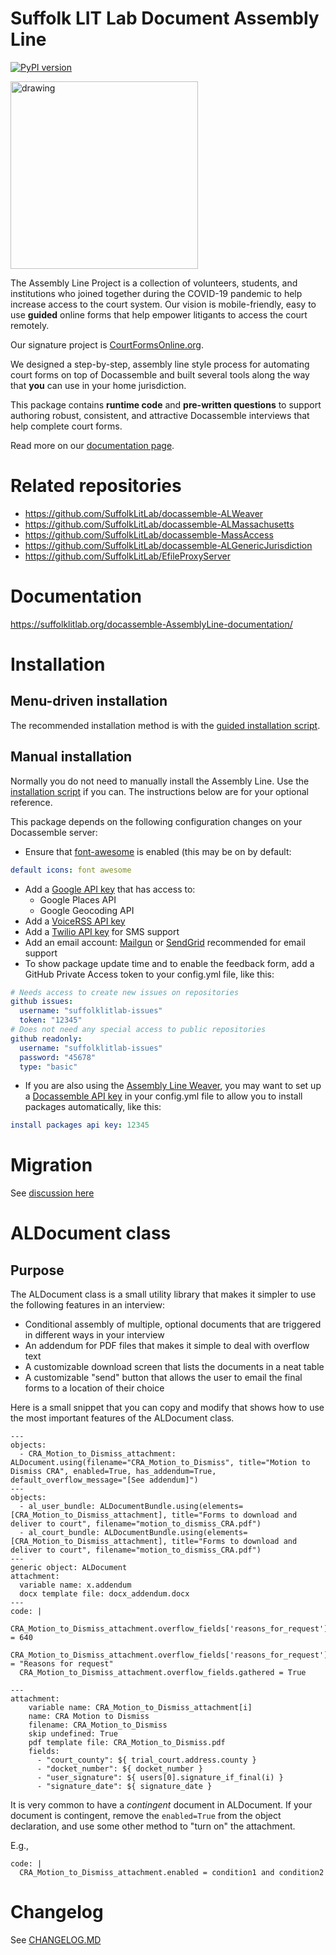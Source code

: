 # Suffolk LIT Lab Document Assembly Line

[![PyPI version](https://badge.fury.io/py/docassemble-AssemblyLine.svg)](https://badge.fury.io/py/docassemble-AssemblyLine)

<img src="https://user-images.githubusercontent.com/7645641/142245862-c2eb02ab-3090-4e97-9653-bb700bf4c54d.png" alt="drawing" width="300" alt="work together" style="align: center;"/>

The Assembly Line Project is a collection of volunteers, students, and institutions who joined together
during the COVID-19 pandemic to help increase access to the court system. Our vision is mobile-friendly,
easy to use **guided** online forms that help empower litigants to access the court remotely.

Our signature project is [CourtFormsOnline.org](https://courtformsonline.org).

We designed a step-by-step, assembly line style process for automating court forms on top of Docassemble
and built several tools along the way that **you** can use in your home jurisdiction.

This package contains **runtime code** and **pre-written questions** to support authoring robust, 
consistent, and attractive Docassemble interviews that help complete court forms.

Read more on our [documentation page](https://suffolklitlab.org/docassemble-AssemblyLine-documentation/).


# Related repositories

* https://github.com/SuffolkLitLab/docassemble-ALWeaver
* https://github.com/SuffolkLitLab/docassemble-ALMassachusetts
* https://github.com/SuffolkLitLab/docassemble-MassAccess
* https://github.com/SuffolkLitLab/docassemble-ALGenericJurisdiction
* https://github.com/SuffolkLitLab/EfileProxyServer

# Documentation

https://suffolklitlab.org/docassemble-AssemblyLine-documentation/

# Installation

## Menu-driven installation

The recommended installation method is with the [guided installation script](https://suffolklitlab.org/docassemble-AssemblyLine-documentation/docs/installation).

## Manual installation

Normally you do not need to manually install the Assembly Line. Use the [installation script](https://suffolklitlab.org/docassemble-AssemblyLine-documentation/docs/installation)
if you can. The instructions below are for your optional reference.

This package depends on the following configuration changes on your Docassemble server:

* Ensure that [font-awesome](https://docassemble.org/docs/config.html#default%20icons) is enabled (this may be on by default:
```yaml
default icons: font awesome
```
* Add a [Google API key](https://docassemble.org/docs/config.html#google) that has access to:
    * Google Places API
    * Google Geocoding API
* Add a [VoiceRSS API key](https://docassemble.org/docs/config.html#voicerss)
* Add a [Twilio API key](https://docassemble.org/docs/config.html#twilio) for SMS support
* Add an email account: [Mailgun](https://docassemble.org/docs/config.html#mailgun%20api) or [SendGrid](https://docassemble.org/docs/config.html#sendgrid%20api) recommended for email support
* To show package update time and to enable the feedback form, add a GitHub Private Access token to your config.yml file, like this:
```yaml
# Needs access to create new issues on repositories
github issues:
  username: "suffolklitlab-issues"
  token: "12345"
# Does not need any special access to public repositories  
github readonly:
  username: "suffolklitlab-issues"
  password: "45678"
  type: "basic"
```
* If you are also using the [Assembly Line Weaver](https://github.com/SuffolkLITLab/docassemble-assemblylinewizard), you may want to set up a [Docassemble API key](https://docassemble.org/docs/api.html#manage_api) in your config.yml file to allow you to install packages automatically, like this:
```yaml
install packages api key: 12345
```

# Migration

See [discussion here](https://github.com/SuffolkLITLab/docassemble-AssemblyLine/issues/69)


# ALDocument class

## Purpose

The ALDocument class is a small utility library that makes it simpler to use the following features in an interview:

* Conditional assembly of multiple, optional documents that are triggered in different ways in your interview
* An addendum for PDF files that makes it simple to deal with overflow text
* A customizable download screen that lists the documents in a neat table
* A customizable "send" button that allows the user to email the final forms to a location of their choice

Here is a small snippet that you can copy and modify that shows how to use the most important features of the ALDocument class.

```
---
objects:
  - CRA_Motion_to_Dismiss_attachment: ALDocument.using(filename="CRA_Motion_to_Dismiss", title="Motion to Dismiss CRA", enabled=True, has_addendum=True, default_overflow_message="[See addendum]")  
---
objects:
  - al_user_bundle: ALDocumentBundle.using(elements=[CRA_Motion_to_Dismiss_attachment], title="Forms to download and deliver to court", filename="motion_to_dismiss_CRA.pdf")
  - al_court_bundle: ALDocumentBundle.using(elements=[CRA_Motion_to_Dismiss_attachment], title="Forms to download and deliver to court", filename="motion_to_dismiss_CRA.pdf")
---
generic object: ALDocument
attachment:
  variable name: x.addendum
  docx template file: docx_addendum.docx
---
code: |
  CRA_Motion_to_Dismiss_attachment.overflow_fields['reasons_for_request'].overflow_trigger = 640
  CRA_Motion_to_Dismiss_attachment.overflow_fields['reasons_for_request'].label = "Reasons for request"
  CRA_Motion_to_Dismiss_attachment.overflow_fields.gathered = True
  
---
attachment:
    variable name: CRA_Motion_to_Dismiss_attachment[i]
    name: CRA Motion to Dismiss
    filename: CRA_Motion_to_Dismiss
    skip undefined: True
    pdf template file: CRA_Motion_to_Dismiss.pdf
    fields: 
      - "court_county": ${ trial_court.address.county }
      - "docket_number": ${ docket_number }
      - "user_signature": ${ users[0].signature_if_final(i) }
      - "signature_date": ${ signature_date }
```

It is very common to have a *contingent* document in ALDocument. If your document is contingent, remove the `enabled=True` from the object declaration, and use
some other method to "turn on" the attachment.

E.g.,

```
code: |
  CRA_Motion_to_Dismiss_attachment.enabled = condition1 and condition2
```

# Changelog

See [CHANGELOG.MD](https://github.com/SuffolkLITLab/docassemble-AssemblyLine/blob/main/CHANGELOG.md)
